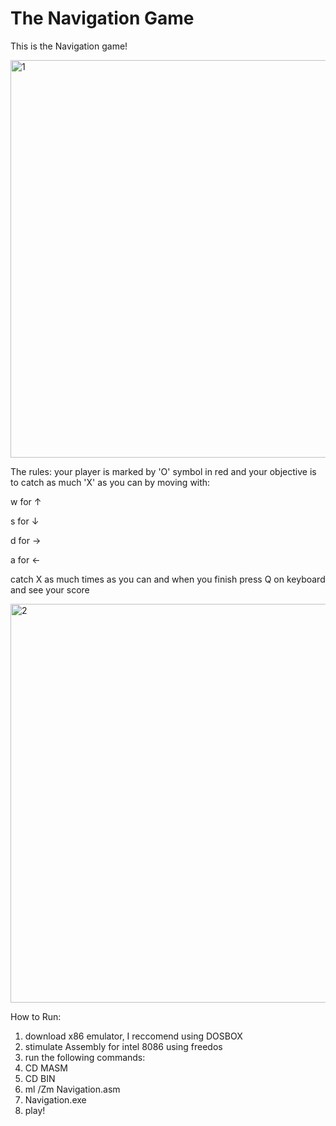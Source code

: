 # The Navigation Game
This is the Navigation game!


<img width="636" alt="1" src="https://github.com/Roeyx/Navigation/assets/137524228/1d2d1aa5-9d74-457b-a0fe-a5d14d0a8ee3">



The rules:
your player is marked by 'O' symbol in red and your objective is to catch as much 'X' as you can by moving with:

w for ↑

s for ↓

d for →

a for ←

catch X as much times as you can and when you finish press Q on keyboard and see your score

<img width="638" alt="2" src="https://github.com/Roeyx/Navigation/assets/137524228/a6a97701-310e-4527-a720-0c05bbe79c6f">


How to Run:
1. download x86 emulator, I reccomend using DOSBOX
2. stimulate Assembly for intel 8086 using freedos
3. run the following commands:
4. CD MASM
5. CD BIN
6. ml /Zm Navigation.asm
7. Navigation.exe
8. play!
